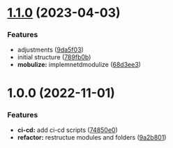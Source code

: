 # [1.1.0](https://github.com/paulAlexSerban/prj--trillo--all-in-one-booking-app/compare/v1.0.0...v1.1.0) (2023-04-03)


### Features

* adjustments ([9da5f03](https://github.com/paulAlexSerban/prj--trillo--all-in-one-booking-app/commit/9da5f0340ac82d293ad229cdae936ded1768be91))
* initial structure ([789fb0b](https://github.com/paulAlexSerban/prj--trillo--all-in-one-booking-app/commit/789fb0ba45d2423f711ee6cda6f2dbd78c399550))
* **mobulize:** implemnetdmodulize ([68d3ee3](https://github.com/paulAlexSerban/prj--trillo--all-in-one-booking-app/commit/68d3ee36aeb9b9335094d993389c09890797ed85))

# 1.0.0 (2022-11-01)


### Features

* **ci-cd:** add ci-cd scripts ([74850e0](https://github.com/paulAlexSerban/prj--trillo--all-in-one-booking-app/commit/74850e069a59d2616705a7e8734300b61da2b3c8))
* **refactor:** restructue modules and folders ([9a2b801](https://github.com/paulAlexSerban/prj--trillo--all-in-one-booking-app/commit/9a2b80173722df203d8ce91cff9199a4788a7d2d))
